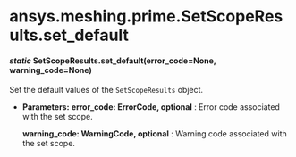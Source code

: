 # ansys.meshing.prime.SetScopeResults.set_default

<a id="ansys.meshing.prime.SetScopeResults.set_default"></a>

#### *static* SetScopeResults.set_default(error_code=None, warning_code=None)

Set the default values of the `SetScopeResults` object.

* **Parameters:**
  **error_code: ErrorCode, optional**
  : Error code associated with the set scope.

  **warning_code: WarningCode, optional**
  : Warning code associated with the set scope.

<!-- !! processed by numpydoc !! -->
